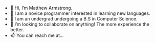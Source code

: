 - 👋 Hi, I’m Matthew Armstrong.
- 👀 I am a novice programmer interested in learning new languages. 
- 🌱 I am an undergrad undergoing a B.S in Computer Science.
- 💞️ I’m looking to collaborate on anything! The more experience the better.
- 📫 You can reach me at...
